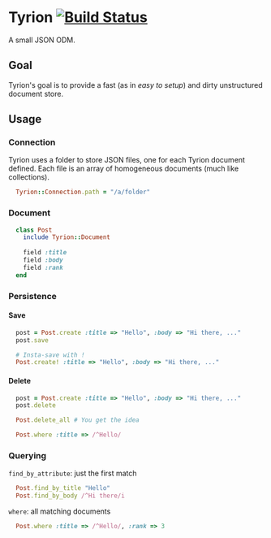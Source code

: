 # Tyrion [![Build Status](http://travis-ci.org/razielgn/tyrion.png)](http://travis-ci.org/razielgn/tyrion)

A small JSON ODM.

## Goal

Tyrion's goal is to provide a fast (as in _easy to setup_) and dirty unstructured document store.

## Usage
### Connection
Tyrion uses a folder to store JSON files, one for each Tyrion document defined.
Each file is an array of homogeneous documents (much like collections).

``` ruby
  Tyrion::Connection.path = "/a/folder"
```

### Document
``` ruby
  class Post
    include Tyrion::Document
  
    field :title
    field :body
    field :rank
  end
```

### Persistence
#### Save
``` ruby
  post = Post.create :title => "Hello", :body => "Hi there, ..."
  post.save
```
``` ruby
  # Insta-save with !
  Post.create! :title => "Hello", :body => "Hi there, ..."
```

#### Delete
``` ruby
  post = Post.create :title => "Hello", :body => "Hi there, ..."
  post.delete
```
``` ruby
  Post.delete_all # You get the idea
```
``` ruby
  Post.where :title => /^Hello/
```

### Querying
`find_by_attribute`: just the first match

``` ruby
  Post.find_by_title "Hello"
  Post.find_by_body /^Hi there/i
```

`where`: all matching documents

``` ruby
  Post.where :title => /^Hello/, :rank => 3
```